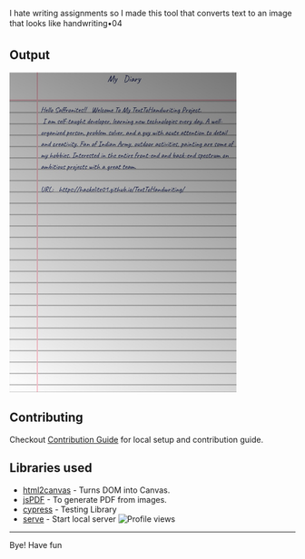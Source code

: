  I hate writing assignments so I made this tool that converts text to an image that looks like handwriting•04

</p>



##  Output

<img width="400" alt="Sample image of output" src="sample.jpeg" />

##  Contributing

Checkout [Contribution Guide](CONTRIBUTING.md) for local setup and contribution guide.

##  Libraries used

- [html2canvas](https://github.com/niklasvh/html2canvas) - Turns DOM into Canvas.
- [jsPDF](https://github.com/MrRio/jsPDF) - To generate PDF from images.
- [cypress](https://github.com/cypress-io/cypress) - Testing Library
- [serve](https://github.com/zeit/serve) - Start local server
 ![Profile views](https://gpvc.arturio.dev/hackelite01/TextToHandwriting)
---

Bye!
Have fun 
